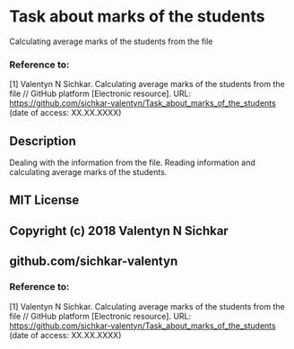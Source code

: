 # Task about marks of the students
Calculating average marks of the students from the file

### Reference to:
[1] Valentyn N Sichkar. Calculating average marks of the students from the file // GitHub platform [Electronic resource]. URL: https://github.com/sichkar-valentyn/Task_about_marks_of_the_students (date of access: XX.XX.XXXX)

## Description
Dealing with the information from the file.
Reading information and calculating average marks of the students.

## MIT License
## Copyright (c) 2018 Valentyn N Sichkar
## github.com/sichkar-valentyn
### Reference to:
[1] Valentyn N Sichkar. Calculating average marks of the students from the file // GitHub platform [Electronic resource]. URL: https://github.com/sichkar-valentyn/Task_about_marks_of_the_students (date of access: XX.XX.XXXX)
